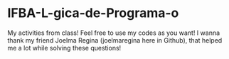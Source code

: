 # IFBA-L-gica-de-Programa-o
My activities from class! Feel free to use my codes as you want!
I wanna thank my friend Joelma Regina (joelmaregina here in Github), that helped me a lot while solving these questions!
